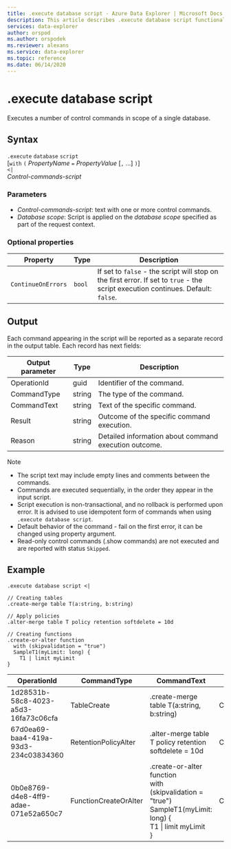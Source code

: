 ```yaml
---
title: .execute database script - Azure Data Explorer | Microsoft Docs
description: This article describes .execute database script functionality in Azure Data Explorer.
services: data-explorer
author: orspod
ms.author: orspodek
ms.reviewer: alexans
ms.service: data-explorer
ms.topic: reference
ms.date: 06/14/2020
---
```

# .execute database script

Executes a number of control commands in scope of a single database.

## Syntax

`.execute` `database` `script`  
[`with` `(` *PropertyName* `=` *PropertyValue* [`,` ...] `)`]   
`<|`  
 *Control-commands-script*

### Parameters

* *Control-commands-script*: text with one or more control commands.
* *Database scope*: Script is applied on the *database scope* specified as part of the request context.

### Optional properties

| Property            | Type            | Description                          |
|---------------------|-----------------|---------------------------------------------------------------------------------------------------|
| `ContinueOnErrors`            | `bool`        | If set to `false` - the script will stop on the first error. If set to `true` - the script execution continues. Default: `false`. |

## Output

Each command appearing in the script will be reported as a separate record in the output table. Each record has next fields:

|Output parameter |Type |Description
|---|---|--- 
|OperationId  |guid |Identifier of the command.
|CommandType  |string |The type of the command.
|CommandText  |string |Text of the specific command.
|Result|string|Outcome of the specific command execution.
|Reason|string|Detailed information about command execution outcome.

>[!NOTE]
>* The script text may include empty lines and comments between the commands.
>* Commands are executed sequentially, in the order they appear in the input script.
>* Script execution is non-transactional, and no rollback is performed upon error. It is advised to use idempotent form of commands when using `.execute database script`.
>* Default behavior of the command - fail on the first error, it can be changed using property argument.
>* Read-only control commands (.show commands) are not executed and are reported with status `Skipped`.

## Example

```kusto
.execute database script <|

// Creating tables
.create-merge table T(a:string, b:string)

// Apply policies
.alter-merge table T policy retention softdelete = 10d 

// Creating functions
.create-or-alter function
  with (skipvalidation = "true") 
  SampleT1(myLimit: long) { 
    T1 | limit myLimit
}
```

|OperationId|CommandType|CommandText|Result|Reason|
|---|---|---|---|---|
|1d28531b-58c8-4023-a5d3-16fa73c06cfa|TableCreate|.create-merge table T(a:string, b:string)|Completed||
|67d0ea69-baa4-419a-93d3-234c03834360|RetentionPolicyAlter|.alter-merge table T policy retention softdelete = 10d|Completed||
|0b0e8769-d4e8-4ff9-adae-071e52a650c7|FunctionCreateOrAlter|.create-or-alter function<br>with (skipvalidation = "true")<br>SampleT1(myLimit: long) {<br>T1 \| limit myLimit<br>}|Completed||
